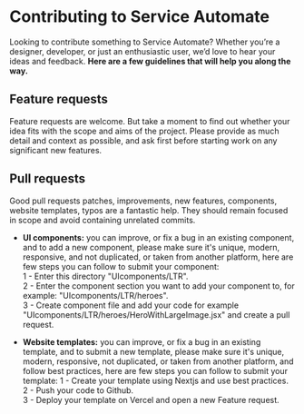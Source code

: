 # Contributing to Service Automate

Looking to contribute something to Service Automate? Whether you’re a designer, developer, or just an enthusiastic user, we’d love to hear your ideas and feedback. **Here are a few guidelines that will help you along the way.**

## Feature requests

Feature requests are welcome. But take a moment to find out whether your idea
fits with the scope and aims of the project. Please
provide as much detail and context as possible, and ask first before starting work on any significant new features.

## Pull requests

Good pull requests patches, improvements, new features, components, website templates, typos are a fantastic
help. They should remain focused in scope and avoid containing unrelated
commits.

- **UI components:** you can improve, or fix a bug in an existing component, and to add a new component, please make sure it's unique, modern, responsive, and not duplicated, or taken from another platform, here are few steps you can follow to submit your component:
  <br />
  1 - Enter this directory "UIcomponents/LTR".<br />
  2 - Enter the component section you want to add your component to, for example: "UIcomponents/LTR/heroes".
  <br />
  3 - Create component file and add your code for example "UIcomponents/LTR/heroes/HeroWithLargeImage.jsx" and create a pull request.

- **Website templates:** you can improve, or fix a bug in an existing template, and to submit a new template, please make sure it's unique, modern, responsive, not duplicated, or taken from another platform, and follow best practices, here are few steps you can follow to submit your template:
  1 - Create your template using Nextjs and use best practices.
  <br />
  2 - Push your code to Github.
  <br />
  3 - Deploy your template on Vercel and open a new Feature request.
